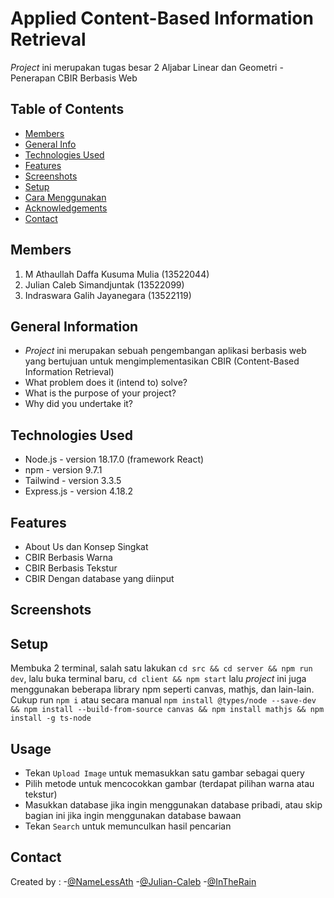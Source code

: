 # Applied Content-Based Information Retrieval
_Project_ ini merupakan tugas besar 2 Aljabar Linear dan Geometri - Penerapan CBIR Berbasis Web


## Table of Contents
* [Members](#Members)
* [General Info](#general-information)
* [Technologies Used](#technologies-used)
* [Features](#features)
* [Screenshots](#screenshots)
* [Setup](#setup)
* [Cara Menggunakan](#usage)
* [Acknowledgements](#acknowledgements)
* [Contact](#contact)


## Members
1. M Athaullah Daffa Kusuma Mulia (13522044)
2. Julian Caleb Simandjuntak (13522099)
3. Indraswara Galih Jayanegara (13522119)


## General Information
- _Project_ ini merupakan sebuah pengembangan aplikasi berbasis web yang bertujuan untuk mengimplementasikan CBIR (Content-Based Information Retrieval)
- What problem does it (intend to) solve?
- What is the purpose of your project?
- Why did you undertake it?


## Technologies Used
- Node.js - version 18.17.0 (framework React)
- npm - version 9.7.1 
- Tailwind - version 3.3.5
- Express.js - version 4.18.2


## Features
- About Us dan Konsep Singkat
- CBIR Berbasis Warna
- CBIR Berbasis Tekstur
- CBIR Dengan database yang diinput


## Screenshots


## Setup
Membuka 2 terminal, salah satu lakukan `cd src && cd server && npm run dev`, lalu buka terminal baru, `cd client && npm start` 
lalu _project_ ini juga menggunakan beberapa library npm seperti canvas, mathjs, dan lain-lain. Cukup run `npm i` atau secara manual `npm install @types/node --save-dev && npm install --build-from-source canvas && npm install mathjs && npm install -g ts-node`


## Usage
- Tekan `Upload Image` untuk memasukkan satu gambar sebagai query 
- Pilih metode untuk mencocokkan gambar (terdapat pilihan warna atau tekstur)
- Masukkan database jika ingin menggunakan database pribadi, atau skip bagian ini jika ingin menggunakan database bawaan
- Tekan `Search` untuk memunculkan hasil pencarian


## Contact
Created by :
-[@NameLessAth](https://github.com/NameLessAth)
-[@Julian-Caleb](https://github.com/Julian-Caleb)
-[@InTheRain](https://github.com/Indraswara)